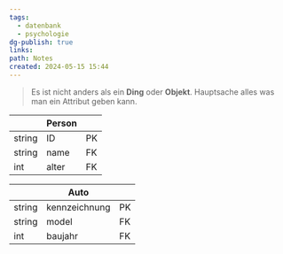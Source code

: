```yaml
---
tags:
  - datenbank
  - psychologie
dg-publish: true
links: 
path: Notes
created: 2024-05-15 15:44
---
```

> Es ist nicht anders als ein **Ding** oder **Objekt**.
> Hauptsache alles was man ein Attribut geben kann.

|        | Person |     |
| ------ | ------ | --- |
| string | ID     | PK  |
| string | name   | FK  |
| int    | alter  | FK  |

|        | Auto          |     |
| ------ | ------------- | --- |
| string | kennzeichnung | PK  |
| string | model         | FK  |
| int    | baujahr       | FK  |
